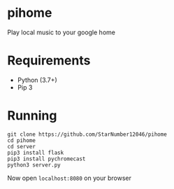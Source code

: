 # pihome
Play local music to your google home

# Requirements
- Python (3.7+)
- Pip 3

# Running
```
git clone https://github.com/StarNumber12046/pihome
cd pihome
cd server
pip3 install flask
pip3 install pychromecast
python3 server.py
```
Now open `localhost:8080` on your browser
